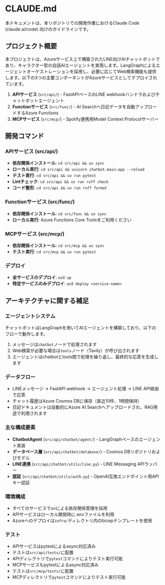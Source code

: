 # CLAUDE.md

本ドキュメントは、本リポジトリでの開発作業におけるClaude Code (claude.ai/code) 向けのガイドラインです。

## プロジェクト概要

本プロジェクトは、Azureサービス上で構築されたLINE向けAIチャットボットであり、キャラクター型の会話AIエージェントを実現します。LangGraphによるエージェントオーケストレーションを採用し、必要に応じてWeb検索機能も提供します。以下の3つの主要コンポーネントがAzureサービスとしてデプロイされています。

1. **APIサービス** (`src/api/`) - FastAPIベースのLINE webhookハンドラおよびチャットボットエージェント
2. **Functionサービス** (`src/func/`) - AI Searchへ日記データを自動アップロードするAzure Functions
3. **MCPサービス** (`src/mcp/`) - Spotify連携用Model Context Protocolサーバー

## 開発コマンド

### APIサービス (src/api/)
- **依存関係インストール**: `cd src/api && uv sync`
- **ローカル実行**: `cd src/api && uvicorn chatbot.main:app --reload`
- **テスト実行**: `cd src/api && uv run pytest`
- **Lintチェック**: `cd src/api && uv run ruff check`
- **コード整形**: `cd src/api && uv run ruff format`

### Functionサービス (src/func/)
- **依存関係インストール**: `cd src/func && uv sync`
- **ローカル実行**: Azure Functions Core Toolsをご利用ください

### MCPサービス (src/mcp/)
- **依存関係インストール**: `cd src/mcp && uv sync`
- **テスト実行**: `cd src/mcp && uv run pytest`

### デプロイ
- **全サービスのデプロイ**: `azd up`
- **特定サービスのみデプロイ**: `azd deploy <service-name>`

## アーキテクチャに関する補足

### エージェントシステム
チャットボットはLangGraphを用いてAIエージェントを構築しており、以下のフローで動作します。
1. メッセージは`chatbot`ノードで処理されます
2. Web検索が必要な場合は`tools`ノード（Tavily）が呼び出されます
3. エージェントはchatbotとtools間で処理を繰り返し、最終的な応答を生成します

### データフロー
- LINEメッセージ → FastAPI webhook → エージェント処理 → LINE API経由で応答
- チャット履歴はAzure Cosmos DBに保存（直近10件、1時間保持）
- 日記ドキュメントは自動的にAzure AI Searchへアップロードされ、RAG用途で利用されます

### 主な構成要素
- **ChatbotAgent** (`src/api/chatbot/agent/`) - LangGraphベースのエージェント実装
- **データベース層** (`src/api/chatbot/database/`) - Cosmos DBリポジトリおよびモデル
- **LINE連携** (`src/api/chatbot/utils/line.py`) - LINE Messaging APIラッパー
- **認証** (`src/api/chatbot/utils/auth.py`) - OpenAI互換エンドポイント用APIキー認証

### 環境構成
- すべてのサービスでuvによる依存関係管理を採用
- APIサービスはローカル開発時に.envファイルを利用
- Azureへのデプロイは`infra/`ディレクトリ内のbicepテンプレートを使用

### テスト
- APIサービスはpytestによるasync対応済み
- テストは`src/api/tests/`に配置
- APIディレクトリで`pytest`コマンドによりテスト実行可能
- MCPサービスもpytestによるasync対応済み
- テストは`src/mcp/tests/`に配置
- MCPディレクトリで`pytest`コマンドによりテスト実行可能